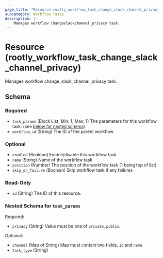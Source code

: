```yaml
---
page_title: "Resource rootly_workflow_task_change_slack_channel_privacy - terraform-provider-rootly"
subcategory: Workflow Tasks
description: |-
    Manages workflow changeslackchannel_privacy task.
---
```


# Resource (rootly_workflow_task_change_slack_channel_privacy)

Manages workflow change_slack_channel_privacy task.



<!-- schema generated by tfplugindocs -->
## Schema

### Required

- `task_params` (Block List, Min: 1, Max: 1) The parameters for this workflow task. (see [below for nested schema](#nestedblock--task_params))
- `workflow_id` (String) The ID of the parent workflow

### Optional

- `enabled` (Boolean) Enable/disable this workflow task
- `name` (String) Name of the workflow task
- `position` (Number) The position of the workflow task (1 being top of list)
- `skip_on_failure` (Boolean) Skip workflow task if any failures

### Read-Only

- `id` (String) The ID of this resource.

<a id="nestedblock--task_params"></a>
### Nested Schema for `task_params`

Required:

- `privacy` (String) Value must be one of `private`, `public`.

Optional:

- `channel` (Map of String) Map must contain two fields, `id` and `name`.
- `task_type` (String)
